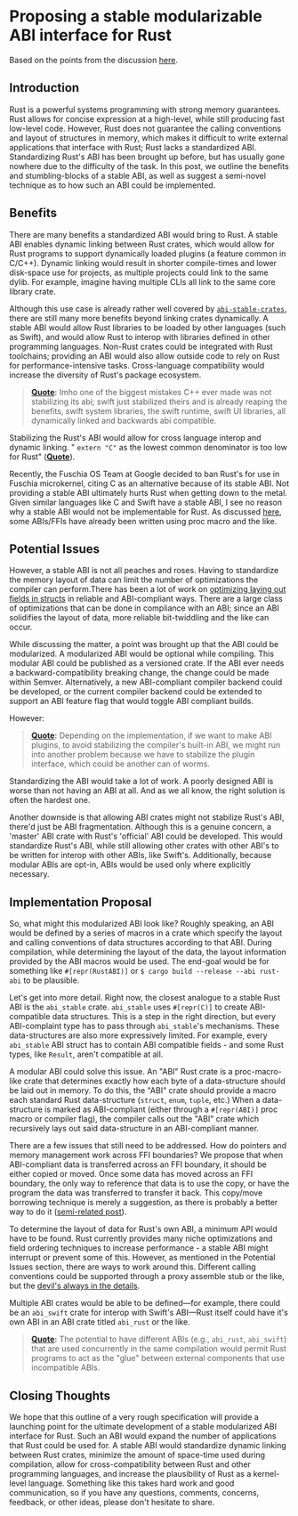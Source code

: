 # Proposing a stable modularizable ABI interface for Rust

Based on the points from the discussion [here](https://users.rust-lang.org/t/modular-abi-for-rust/42590).

## Introduction

Rust is a powerful systems programming with strong memory guarantees. Rust allows for concise expression at a high-level, while still producing fast low-level code. However, Rust does not guarantee the calling conventions and layout of structures in memory, which makes it difficult to write external applications that interface with Rust; Rust lacks a standardized ABI. Standardizing Rust's ABI has been brought up before, but has usually gone nowhere due to the difficulty of the task. In this post, we outline the benefits and stumbling-blocks of a stable ABI, as well as suggest a semi-novel technique as to how such an ABI could be implemented.

## Benefits

There are many benefits a standardized ABI would bring to Rust. A stable ABI enables dynamic linking between Rust crates, which would allow for Rust programs to support dynamically loaded plugins (a feature common in C/C++). Dynamic linking would result in shorter compile-times and lower disk-space use for projects, as multiple projects could link to the same dylib. For example, imagine having multiple CLIs all link to the same core library crate.

Although this use case is already rather well covered by [`abi-stable-crates`](https://github.com/rodrimati1992/abi_stable_crates), there are still many more benefits beyond linking crates dynamically. A stable ABI would allow Rust libraries to be loaded by other languages (such as Swift), and would allow Rust to interop with libraries defined in other programming languages. Non-Rust crates could be integrated with Rust toolchains; providing an ABI would also allow outside code to rely on Rust for performance-intensive tasks. Cross-language compatibility would increase the diversity of Rust's package ecosystem.

> **[Quote](https://internals.rust-lang.org/t/dynamically-linking-rust-crates-to-rust-crates/10369/8?u=zicklag):**  Imho one of the biggest mistakes C++ ever made was not stabilizing its abi; swift just stabilized theirs and is already reaping the benefits, swift system libraries, the swift runtime, swift UI libraries, all dynamically linked and backwards abi compatible.

Stabilizing the Rust's ABI would allow for cross language interop and dynamic linking. " `extern "C"`  as the lowest common denominator is too low for Rust" (**[Quote](https://internals.rust-lang.org/t/dynamically-linking-rust-crates-to-rust-crates/10369/35?u=zicklag)**).

Recently, the Fuschia OS Team at Google decided to ban Rust's for use in Fuschia microkernel, citing C as an alternative because of its stable ABI. Not providing a stable ABI ultimately hurts Rust when getting down to the metal. Given similar languages like C and Swift have a stable ABI, I see no reason why a stable ABI would not be implementable for Rust. As discussed [here](https://internals.rust-lang.org/t/dynamically-linking-rust-crates-to-rust-crates/10369/38), some ABIs/FFIs have already been written using proc macro and the like.

## Potential Issues

However, a stable ABI is not all peaches and roses. Having to standardize the memory layout of data can limit the number of optimizations the compiler can perform.There has been a lot of work on [optimizing laying out fields in structs](http://www.catb.org/esr/structure-packing/) in reliable and ABI-compliant ways. There are a large class of optimizations that can be done in compliance with an ABI; since an ABI solidifies the layout of data, more reliable bit-twiddling and the like can occur.

While discussing the matter, a point was brought up that the ABI could be modularized. A modularized ABI would be optional while compiling. This modular ABI could be published as a versioned crate. If the ABI ever needs a backward-compatibility breaking change, the change could be made within Semver. Alternatively, a new ABI-compliant compiler backend could be developed, or the current compiler backend could be extended to support an ABI feature flag that would toggle ABI compliant builds.

However:

> **[Quote](https://users.rust-lang.org/t/modular-abi-for-rust/42590/12?u=isaac):** Depending on the implementation, if we want to make ABI plugins, to avoid stabilizing the compiler's built-in ABI, we might run into another problem because we have to stabilize the plugin interface, which could be another can of worms.


Standardizing the ABI would take a lot of work. A poorly designed ABI is worse than not having an ABI at all. And as we all know, the right solution is often the hardest one.

Another downside is that allowing ABI crates might not stabilize Rust's ABI, there'd just be ABI fragmentation. Although this is a genuine concern, a 'master' ABI crate with Rust's 'official' ABI could be developed. This would standardize Rust's ABI, while still allowing other crates with other ABI's to be written for interop with other ABIs, like Swift's. Additionally, because modular ABIs are opt-in, ABIs would be used only where explicitly necessary.

## Implementation Proposal

So, what might this modularized ABI look like? Roughly speaking, an ABI would be defined by a series of macros in a crate which specify the layout and calling conventions of data structures according to that ABI. During compilation, while determining the layout of the data, the layout information provided by the ABI macros would be used. The end-goal would be for something like  `#[repr(RustABI)]`  or  `$ cargo build --release --abi rust-abi`  to be plausible.

Let's get into more detail. Right now, the closest analogue to a stable Rust ABI is the `abi_stable` crate. `abi_stable` uses `#[repr(C)]` to create ABI-compatible data structures. This is a step in the right direction, but every ABI-complaint type has to pass through `abi_stable`'s mechanisms. These data-structures are also more expressively limited. For example, every `abi_stable` ABI struct has to contain ABI compatible fields - and some Rust types, like `Result`, aren't compatible at all.

A modular ABI could solve this issue. An "ABI" Rust crate is a proc-macro-like crate that determines exactly how each byte of a data-structure should be laid out in memory. To do this, the "ABI" crate should provide a macro each standard Rust data-structure (`struct`, `enum`, `tuple`, etc.) When a data-structure is marked as ABI-compliant (either through a `#[repr(ABI)]` proc macro or compiler flag), the compiler calls out the "ABI" crate which recursively lays out said data-structure in an ABI-compliant manner.

There are a few issues that still need to be addressed. How do pointers and memory management work across FFI boundaries? We propose that when ABI-compliant data is transferred across an FFI boundary, it should be either copied or moved. Once some data has moved across an FFI boundary, the only way to reference that data is to use the copy, or have the program the data was transferred to transfer it back. This copy/move borrowing technique is merely a suggestion, as there is probably a better way to do it ([semi-related post](https://internals.rust-lang.org/t/sketch-minimal-pimpl-style-stable-abi/10952)).

To determine the layout of data for Rust's own ABI, a minimum API would have to be found. Rust currently provides many niche optimizations and field ordering techniques to increase performance - a stable ABI might interrupt or prevent some of this. However, as mentioned in the Potential Issues section, there are ways to work around this. Different calling conventions could be supported through a proxy assemble stub or the like, but the [devil's always in the details](https://internals.rust-lang.org/t/dynamically-linking-rust-crates-to-rust-crates/10369/38?u=zicklag).

Multiple ABI crates would be able to be defined—for example, there could be an `abi_swift` crate for interop with Swift's ABI—Rust itself could have it's own ABI in an ABI crate titled `abi_rust` or the like.

> **[Quote](https://users.rust-lang.org/t/modular-abi-for-rust/42590/33?u=isaac):** The potential to have different ABIs (e.g., `abi_rust`, `abi_swift`) that are used concurrently in the same compilation would permit Rust programs to act as the "glue" between external components that use incompatible ABIs.

## Closing Thoughts
We hope that this outline of a very rough specification will provide a launching point for the ultimate development of a stable modularized ABI interface for Rust. Such an ABI would expand the number of applications that Rust could be used for. A stable ABI would standardize dynamic linking between Rust crates, minimize the amount of space-time used during compilation, allow for cross-compatibility between Rust and other programming languages, and increase the plausibility of Rust as a kernel-level language. Something like this takes hard work and good communication, so if you have any questions, comments, concerns, feedback, or other ideas, please don't hesitate to share.
